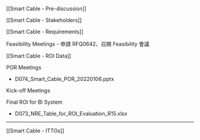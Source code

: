[[Smart Cable - Pre-discussion]]

[[Smart Cable - Stakeholders]]

[[Smart Cable - Requirements]]

Feasibility Meetings - 申請 RFQ0642、召開 Feasibility 會議

[[Smart Cable - ROI Data]]

POR Meetings
- D074_Smart_Cable_POR_20220106.pptx

Kick-off Meetings

Final ROI for BI System
- D073_NRE_Table_for_ROI_Evaluation_R15.xlsx

---

[[Smart Cable - ITTOs]]


